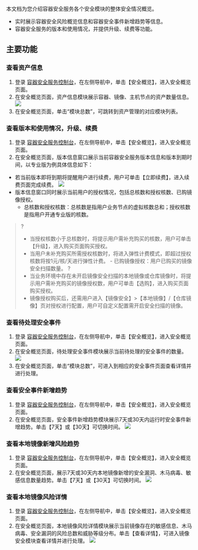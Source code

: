 本文档为您介绍容器安全服务各个安全模块的整体安全情况概览。
- 实时展示容器安全风险概览信息和容器安全事件新增趋势等信息。
- 容器安全服务的版本和使用情况，并提供升级、续费等功能。

## 主要功能
### 查看资产信息
1. 登录 [容器安全服务控制台](https://console.cloud.tencent.com/tcss)，在左侧导航中，单击【安全概览】，进入安全概览页面。
2. 在安全概览页面，资产信息模块展示容器、镜像、主机节点的资产数量信息。
 ![](https://main.qcloudimg.com/raw/bc7667a9a764e4fdebb6ed57b6d2996f.png)
3. 在安全概览页面，单击“模块总数”，可跳转到资产管理的对应模块列表。

### 查看版本和使用情况，升级、续费
1. 登录 [容器安全服务控制台](https://console.cloud.tencent.com/tcss)，在左侧导航中，单击【安全概览】，进入安全概览页面。
2. 在安全概览页面，版本信息窗口展示当前容器安全服务版本信息和版本到期时间，以专业版为例具体信息如下：
 - 若当前版本即将到期将提醒用户进行续费，用户可单击【立即续费】，进入续费页面完成续费。
![](https://main.qcloudimg.com/raw/a1f510aa0e3a784780b69f1c98adde7b.png) 
 - 版本信息窗口同时展示当前用户的授权情况，包括总核数和授权核数、已购镜像授权。
    - 总核数和授权核数：总核数是指用户业务节点的虚拟核数总和；授权核数是指用户开通专业版的核数。
 >?
 >- 当授权核数小于总核数时，将提示用户需补充购买的核数，用户可单击【升级】，进入购买页面购买授权。
 >- 当用户未补充购买所需授权核数时，将进入弹性计费模式，即超过授权核数将按1元/核/天进行弹性计费。
    - 已购镜像授权：用户已购买的镜像安全扫描数量。
 >?
 >- 当业务环境中存在未开启镜像安全扫描的本地镜像或仓库镜像时，将提示用户需补充购买的镜像授权数，用户可单击【选购】，进入购买页面购买授权。
 >- 镜像授权购买后，还需用户进入【镜像安全】>【本地镜像】/【仓库镜像】页对授权进行配置，用户可自定义配置需开启安全扫描的镜像。
 
### 查看待处理安全事件
1. 登录 [容器安全服务控制台](https://console.cloud.tencent.com/tcss)，在左侧导航中，单击【安全概览】，进入安全概览页面。
2. 在安全概览页面，待处理安全事件模块展示当前待处理的安全事件的数量。
![](https://main.qcloudimg.com/raw/4818752a063f8ce98030348e3dbef4a8.png)
3. 在安全概览页面，单击“模块总数”，可进入到相应的安全事件页面查看详情并进行处理。

### 查看安全事件新增趋势
1. 登录 [容器安全服务控制台](https://console.cloud.tencent.com/tcss)，在左侧导航中，单击【安全概览】，进入安全概览页面。
2. 在安全概览页面，安全事件新增趋势模块展示7天或30天内运行时安全事件新增趋势。单击【7天】或【30天】可切换时间。
![](https://main.qcloudimg.com/raw/d3d416860e23bda1e23b0e99171839fd.jpg)
 
### 查看本地镜像新增风险趋势
1. 登录 [容器安全服务控制台](https://console.cloud.tencent.com/tcss)，在左侧导航中，单击【安全概览】，进入安全概览页面。
2. 在安全概览页面，展示7天或30天内本地镜像新增的安全漏洞、木马病毒、敏感信息数量趋势。单击【7天】或【30天】可切换时间。
![](https://main.qcloudimg.com/raw/843d17c59d0930946f8e501d36dca9c1.jpg)

### 查看本地镜像风险详情
1. 登录 [容器安全服务控制台](https://console.cloud.tencent.com/tcss)，在左侧导航中，单击【安全概览】，进入安全概览页面。
2. 在安全概览页面，本地镜像风险详情模块展示当前镜像存在的敏感信息、木马病毒、安全漏洞的风险总数和威胁等级分布。单击【查看详情】，可进入镜像安全模块查看详情并进行处理。
 ![](https://main.qcloudimg.com/raw/88744c649cb4b030cdbd0512a0d00301.png)
